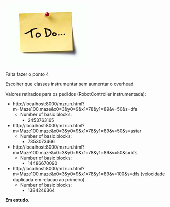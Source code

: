 ![alt text](/figures/todo.jpeg)

Falta fazer o ponto 4

Escolher que classes instrumentar sem aumentar o overhead.

Valores retirados para os pedidos (RobotController instrumentada): 

- http://localhost:8000/mzrun.html?m=Maze100.maze&x0=3&y0=9&x1=78&y1=89&v=50&s=dfs
  - Number of basic blocks:  
    - 2453763165
- http://localhost:8000/mzrun.html?m=Maze100.maze&x0=3&y0=9&x1=78&y1=89&v=50&s=astar
  - Number of basic blocks:  
    - 7353073466
- http://localhost:8000/mzrun.html?m=Maze100.maze&x0=3&y0=9&x1=78&y1=89&v=50&s=bfs
  - Number of basic blocks: 
    - 14486670090
- http://localhost:8000/mzrun.html?m=Maze100.maze&x0=3&y0=9&x1=78&y1=89&v=100&s=dfs (velocidade duplicada em relacao ao primeiro)
  - Number of basic blocks: 
    - 1384246364
    
**Em estudo**.